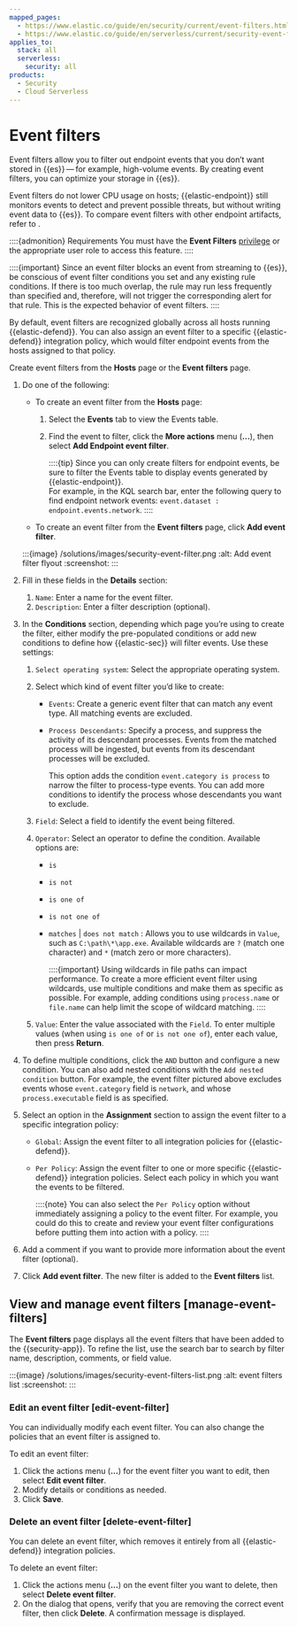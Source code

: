 ```yaml
---
mapped_pages:
  - https://www.elastic.co/guide/en/security/current/event-filters.html
  - https://www.elastic.co/guide/en/serverless/current/security-event-filters.html
applies_to:
  stack: all
  serverless:
    security: all
products:
  - Security
  - Cloud Serverless
---
```


# Event filters


Event filters allow you to filter out endpoint events that you don’t want stored in {{es}} — for example, high-volume events. By creating event filters, you can optimize your storage in {{es}}.

Event filters do not lower CPU usage on hosts; {{elastic-endpoint}} still monitors events to detect and prevent possible threats, but without writing event data to {{es}}. To compare event filters with other endpoint artifacts, refer to [](/solutions/security/manage-elastic-defend/optimize-elastic-defend.md).

::::{admonition} Requirements
You must have the **Event Filters** [privilege](/solutions/security/configure-elastic-defend/elastic-defend-feature-privileges.md) or the appropriate user role to access this feature.
::::


::::{important}
Since an event filter blocks an event from streaming to {{es}}, be conscious of event filter conditions you set and any existing rule conditions. If there is too much overlap, the rule may run less frequently than specified and, therefore, will not trigger the corresponding alert for that rule. This is the expected behavior of event filters.
::::


By default, event filters are recognized globally across all hosts running {{elastic-defend}}. You can also assign an event filter to a specific {{elastic-defend}} integration policy, which would filter endpoint events from the hosts assigned to that policy.

Create event filters from the **Hosts** page or the **Event filters** page.

1. Do one of the following:

    * To create an event filter from the **Hosts** page:

        1. Select the **Events** tab to view the Events table.
        2. Find the event to filter, click the **More actions** menu (**…​**), then select **Add Endpoint event filter**.

            ::::{tip}
            Since you can only create filters for endpoint events, be sure to filter the Events table to display events generated by {{elastic-endpoint}}.<br> For example, in the KQL search bar, enter the following query to find endpoint network events: `event.dataset : endpoint.events.network`.
            ::::

    * To create an event filter from the **Event filters** page, click **Add event filter**.


    :::{image} /solutions/images/security-event-filter.png
    :alt: Add event filter flyout
    :screenshot:
    :::

2. Fill in these fields in the **Details** section:

    1. `Name`: Enter a name for the event filter.
    2. `Description`: Enter a filter description (optional).

3. In the **Conditions** section, depending which page you’re using to create the filter, either modify the pre-populated conditions or add new conditions to define how {{elastic-sec}} will filter events. Use these settings:

    1. `Select operating system`: Select the appropriate operating system.
    2. Select which kind of event filter you’d like to create:

        * `Events`: Create a generic event filter that can match any event type. All matching events are excluded.
        * `Process Descendants`: Specify a process, and suppress the activity of its descendant processes. Events from the matched process will be ingested, but events from its descendant processes will be excluded.

            This option adds the condition `event.category is process` to narrow the filter to process-type events. You can add more conditions to identify the process whose descendants you want to exclude.

    3. `Field`: Select a field to identify the event being filtered.
    4. `Operator`: Select an operator to define the condition. Available options are:

        * `is`
        * `is not`
        * `is one of`
        * `is not one of`
        * `matches` | `does not match` : Allows you to use wildcards in `Value`, such as `C:\path\*\app.exe`.  Available wildcards are `?` (match one character) and `*` (match zero or more characters).

            ::::{important}
            Using wildcards in file paths can impact performance. To create a more efficient event filter using wildcards, use multiple conditions and make them as specific as possible. For example, adding conditions using `process.name` or `file.name` can help limit the scope of wildcard matching.
            ::::

    5. `Value`: Enter the value associated with the `Field`. To enter multiple values (when using `is one of` or `is not one of`), enter each value, then press **Return**.

4. To define multiple conditions, click the `AND` button and configure a new condition. You can also add nested conditions with the `Add nested condition` button. For example, the event filter pictured above excludes events whose `event.category` field is `network`, and whose `process.executable` field is as specified.
5. Select an option in the **Assignment** section to assign the event filter to a specific integration policy:

    * `Global`: Assign the event filter to all integration policies for {{elastic-defend}}.
    * `Per Policy`: Assign the event filter to one or more specific {{elastic-defend}} integration policies. Select each policy in which you want the events to be filtered.

        ::::{note}
        You can also select the `Per Policy` option without immediately assigning a policy to the event filter. For example, you could do this to create and review your event filter configurations before putting them into action with a policy.
        ::::

6. Add a comment if you want to provide more information about the event filter (optional).
7. Click **Add event filter**. The new filter is added to the **Event filters** list.


## View and manage event filters [manage-event-filters]

The **Event filters** page displays all the event filters that have been added to the {{security-app}}. To refine the list, use the search bar to search by filter name, description, comments, or field value.

:::{image} /solutions/images/security-event-filters-list.png
:alt: event filters list
:screenshot:
:::


### Edit an event filter [edit-event-filter]

You can individually modify each event filter. You can also change the policies that an event filter is assigned to.

To edit an event filter:

1. Click the actions menu (**…​**) for the event filter you want to edit, then select **Edit event filter**.
2. Modify details or conditions as needed.
3. Click **Save**.


### Delete an event filter [delete-event-filter]

You can delete an event filter, which removes it entirely from all {{elastic-defend}} integration policies.

To delete an event filter:

1. Click the actions menu (**…​**) on the event filter you want to delete, then select **Delete event filter**.
2. On the dialog that opens, verify that you are removing the correct event filter, then click **Delete**. A confirmation message is displayed.
